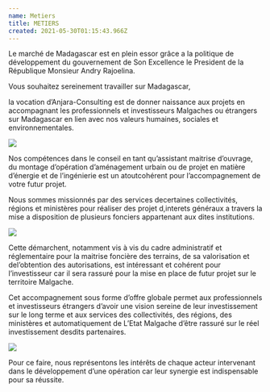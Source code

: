 ```yaml
---
name: Metiers
title: METIERS
created: 2021-05-30T01:15:43.966Z
---
```


<div className="container">

<div className="card">

<div className="card-container">

Le marché de Madagascar est en plein essor grâce a la politique de développement du gouvernement de Son Excellence le President de la République Monsieur Andry Rajoelina.

Vous souhaitez sereinement travailler sur Madagascar,

la vocation d’Anjara-Consulting est de donner naissance aux projets en accompagnant les professionnels et investisseurs Malgaches ou étrangers sur Madagascar en lien avec nos valeurs humaines, sociales et environnementales.

![](/media/img/pro1.jpg)

Nos compétences dans le conseil en tant qu’assistant maitrise d’ouvrage, du montage d’opération d’aménagement urbain ou de projet en matière d’énergie et de l’ingénierie est un atoutcohérent pour l’accompagn​ement de votre futur projet.

Nous sommes missionnés par des services decertaines collectivités, régions et ministères pour réaliser des projet d,interets généraux a travers la mise a disposition de plusieurs fonciers appartenant aux dites institutions.

![](/media/img/pro2.jpg)

Cette démarchent, notamment vis à vis du cadre administratif et réglementaire pour la maitrise foncière des terrains, de sa valorisation et del’obtention des autorisations, est intéressant et cohérent pour l’investisseur car il sera rassuré pour la mise en place de futur projet sur le territoire Malgache.

Cet accompagnement sous forme d’offre globale permet aux professionnels et investisseurs étrangers d’avoir une vision sereine de leur investissement sur le long terme et aux services des collectivités, des régions, des ministères et automatiquement de L’Etat Malgache d’être rassuré sur le réel investissement desdits partenaires.

![](/media/img/metier1.jpg)

Pour ce faire, nous représentons les intérêts de chaque acteur intervenant dans le développement d’une opération car leur synergie est indispensable pour sa réussite.

</div>

</div>

</div>